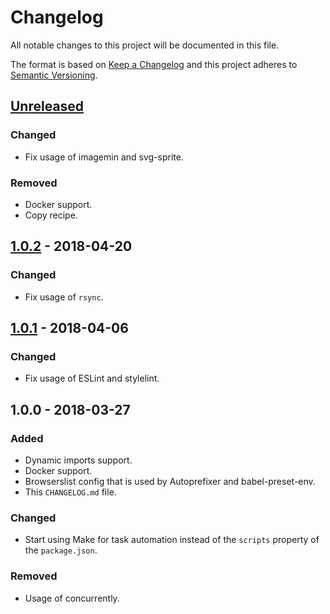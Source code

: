 # Changelog

All notable changes to this project will be documented in this file.

The format is based on [Keep a Changelog](http://keepachangelog.com/en/1.0.0/) and this project adheres to [Semantic Versioning](http://semver.org/spec/v2.0.0.html).

## [Unreleased]

### Changed

* Fix usage of imagemin and svg-sprite. 

### Removed

* Docker support.
* Copy recipe.

## [1.0.2] - 2018-04-20

### Changed

* Fix usage of `rsync`.

## [1.0.1] - 2018-04-06

### Changed

* Fix usage of ESLint and stylelint.

## 1.0.0 - 2018-03-27

### Added

* Dynamic imports support.
* Docker support.
* Browserslist config that is used by Autoprefixer and babel-preset-env.
* This `CHANGELOG.md` file.

### Changed

* Start using Make for task automation instead of the `scripts` property of the `package.json`.

### Removed

* Usage of concurrently.

[Unreleased]: https://github.com/racse1/web-starter/compare/v1.0.1...HEAD
[1.0.1]: https://github.com/racse1/web-starter/compare/v1.0.0...v1.0.1
[1.0.2]: https://github.com/racse1/web-starter/compare/v1.0.1...v1.0.2

